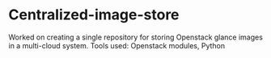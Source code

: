 # Centralized-image-store
Worked on creating a single repository for storing Openstack glance images in a multi-cloud system.
Tools used:  Openstack modules, Python
